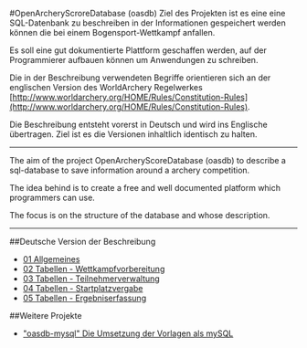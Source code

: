 #OpenArcheryScroreDatabase (oasdb)
Ziel des Projekten ist es eine eine SQL-Datenbank zu beschreiben in der Informationen gespeichert werden können die bei einem Bogensport-Wettkampf anfallen.

Es soll eine gut dokumentierte Plattform geschaffen werden, auf der Programmierer aufbauen können um Anwendungen zu schreiben.

Die in der Beschreibung verwendeten Begriffe orientieren sich an der englischen Version des WorldArchery Regelwerkes [http://www.worldarchery.org/HOME/Rules/Constitution-Rules](http://www.worldarchery.org/HOME/Rules/Constitution-Rules).

Die Beschreibung entsteht vorerst in Deutsch und wird ins Englische übertragen. Ziel ist es die Versionen inhaltlich identisch zu halten.

---

The aim of the project OpenArcheryScoreDatabase (oasdb) to describe a sql-database to save information around a archery competition.

The idea behind is to create a free and well documented platform which programmers can use.

The focus is on the structure of the database and whose description.

---

##Deutsche Version der Beschreibung
* [01 Allgemeines](de/kapitel_01.md)
* [02 Tabellen - Wettkampfvorbereitung](de/kapitel_02.md)
* [03 Tabellen - Teilnehmerverwaltung](de_kapitel_03.md)
* [04 Tabellen - Startplatzvergabe](de_kapitel_04.md)
* [05 Tabellen - Ergebniserfassung](de_kapitel_05.md)

##Weitere Projekte
* ["oasdb-mysql" Die Umsetzung der Vorlagen als mySQL](https://github.com/oasdb-org/oasdb-mysql)
